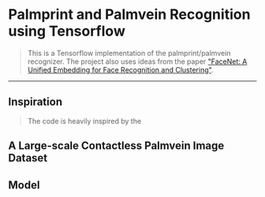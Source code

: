 # Palmprint and Palmvein Recognition using Tensorflow
>This is a Tensorflow implementation of the palmprint/palmvein recognizer. The project also uses ideas from the paper ["FaceNet: A Unified Embedding for Face Recognition and Clustering"](https://arxiv.org/abs/1503.03832, '').
---
## Inspiration

>The code is heavily inspired by the

## A Large-scale Contactless Palmvein Image Dataset


## Model
